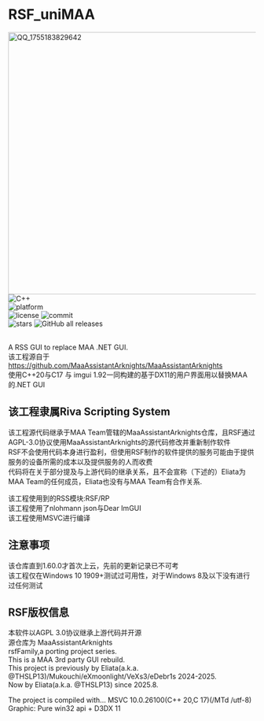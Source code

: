 # RSF_uniMAA 
<img width="936" height="533" alt="QQ_1755183829642" src="https://github.com/user-attachments/assets/34321723-5abc-4273-85f9-be932442091c" />
<!-- markdownlint-disable -->
<div>
    <img alt="C++" src="https://img.shields.io/badge/C++-20-%2300599C?logo=cplusplus">
</div>
<div>
    <img alt="platform" src="https://img.shields.io/badge/platform-Windows-blueviolet">
</div>
<div>
    <img alt="license" src="https://img.shields.io/github/license/THSLP13/RSF_uniMAA">
    <img alt="commit" src="https://img.shields.io/github/commit-activity/m/THSLP13/RSF_uniMAA?color=%23ff69b4">
</div>
<div>
    <img alt="stars" src="https://img.shields.io/github/stars/THSLP13/RSF_uniMAA?style=social">
    <img alt="GitHub all releases" src="https://img.shields.io/github/downloads/THSLP13/RSF_uniMAA/total?style=social">
</div>
<br>
<!-- markdownlint-restore -->

A RSS GUI to replace MAA .NET GUI.  
该工程源自于 https://github.com/MaaAssistantArknights/MaaAssistantArknights  
使用C++20与C17 与 imgui 1.92一同构建的基于DX11的用户界面用以替换MAA的.NET GUI  

## 该工程隶属Riva Scripting System
该工程源代码继承于MAA Team管辖的MaaAssistantArknights仓库，且RSF通过AGPL-3.0协议使用MaaAssistantArknights的源代码修改并重新制作软件  
RSF不会使用代码本身进行盈利，但使用RSF制作的软件提供的服务可能由于提供服务的设备所需的成本以及提供服务的人而收费  
代码将在关于部分提及与上游代码的继承关系，且不会宣称（下述的）Eliata为MAA Team的任何成员，Eliata也没有与MAA Team有合作关系.
  
该工程使用到的RSS模块:RSF/RP  
该工程使用了nlohmann json与Dear ImGUI  
该工程使用MSVC进行编译  

## 注意事项
该仓库直到1.60.0才首次上云，先前的更新记录已不可考  
该工程仅在Windows 10 1909+测试过可用性，对于Windows 8及以下没有进行过任何测试

## RSF版权信息
本软件以AGPL 3.0协议继承上游代码并开源  
源仓库为 MaaAssistantArknights  
rsfFamily,a porting project series.  
This is a MAA 3rd party GUI rebuild.  
This project is previously by Eliata(a.k.a. @THSLP13)/Mukouchi/eXmoonlight/VeXs3/eDebr1s 2024-2025.  
Now by Eliata(a.k.a. @THSLP13) since 2025.8.  
  
The project is compiled with... MSVC 10.0.26100(C++ 20,C 17)(/MTd /utf-8)  
Graphic: Pure win32 api + D3DX 11  

